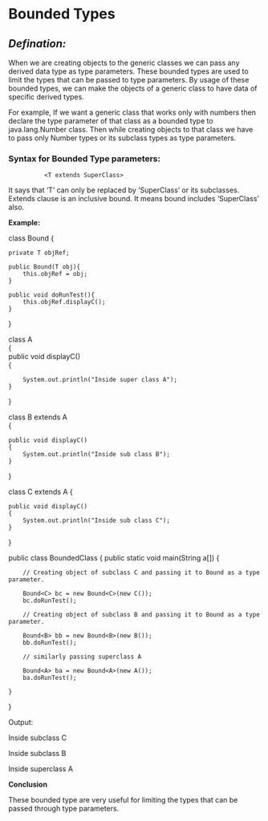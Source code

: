 # **Bounded Types**

## *Defination:*
When we are creating objects to the generic classes we can pass any derived data type as type parameters. These bounded types are used to limit the types that can be passed to type parameters. By usage of these bounded types, we can make the objects of a generic class to have data of specific derived types.

 For example, If we want a generic class that works only with numbers then declare the type parameter of that class as a bounded type to java.lang.Number class. Then while creating objects to that class we have to pass only Number types or its subclass types as type parameters.



### **Syntax for Bounded Type parameters:**

              <T extends SuperClass>

It says that ‘T’ can only be replaced by ‘SuperClass’ or its subclasses. Extends clause is an inclusive bound. It means bound includes ‘SuperClass’ also.


**Example:**

class Bound<T extends A>
{
    
    private T objRef;  
     
    public Bound(T obj){ 
        this.objRef = obj; 
    } 
       
    public void doRunTest(){  
        this.objRef.displayC();  
    }  

}
  
class A     
{  
    public void displayC()   
    {

        System.out.println("Inside super class A");  
    }
}

class B extends A  
{
    
    public void displayC()  
    {
        System.out.println("Inside sub class B");  
    }
}

class C extends A
{
    
    public void displayC() 
    {
        System.out.println("Inside sub class C"); 
    }
}

public class BoundedClass 
{
    public static void main(String a[]) 
    {
        
        // Creating object of subclass C and passing it to Bound as a type parameter.
        
        Bound<C> bc = new Bound<C>(new C());
        bc.doRunTest();
        
        // Creating object of subclass B and passing it to Bound as a type parameter. 
        
        Bound<B> bb = new Bound<B>(new B()); 
        bb.doRunTest(); 
        
        // similarly passing superclass A  
        
        Bound<A> ba = new Bound<A>(new A());    
        ba.doRunTest();
        
    }
}

Output:

Inside subclass C

Inside subclass B

Inside superclass A

**Conclusion**

 These bounded type are very useful for limiting the types that can be passed through type parameters.
